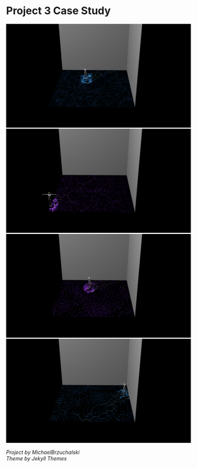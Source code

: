 # Project 3 Case Study 

![ImageOne](images/TDMovieOut.0.jpg)
![ImageTwo](images/TDMovieOut.1.jpg)
![ImageThree](images/TDMovieOut.2.jpg)
![ImageFour](images/TDMovieOut.3.jpg)

*Project by MichaelBrzuchalski*\
*Theme by Jekyll Themes*
